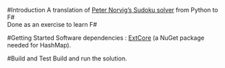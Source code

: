 #Introduction
A translation of [Peter Norvig’s Sudoku solver](http://www.norvig.com/sudoku.html) from Python to F#   
Done as an exercise to learn F#

#Getting Started
Software dependencies : [ExtCore](https://www.nuget.org/packages/ExtCore/) (a NuGet package needed for HashMap).

#Build and Test
Build and run the solution.
